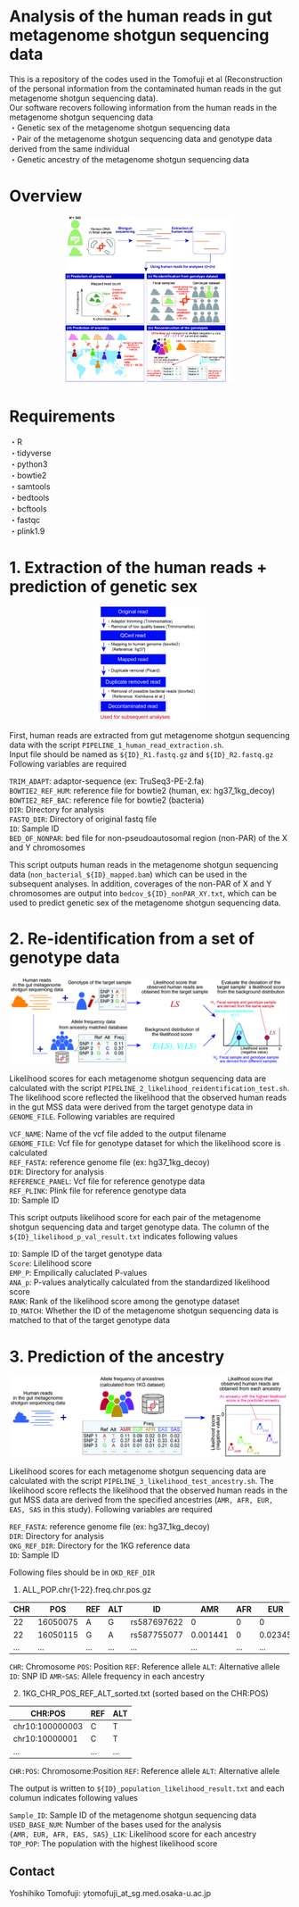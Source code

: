 # Analysis of the human reads in gut metagenome shotgun sequencing data
This is a repository of the codes used in the Tomofuji et al (Reconstruction of the personal information from the contaminated human reads in the gut metagenome shotgun sequencing data).  
Our software recovers following information from the human reads in the metagenome shotgun sequencing data  
・Genetic sex of the metagenome shotgun sequencing data  
・Pair of the metagenome shotgun sequencing data and genotype data derived from the same individual  
・Genetic ancestry of the metagenome shotgun sequencing data   

# Overview
<div align="center">
<img src="Figure/Graphical_abstract.jpg" width=60%>
</div>

# Requirements
・R  
・tidyverse  
・python3  
・bowtie2    
・samtools    
・bedtools    
・bcftools    
・fastqc  
・plink1.9  

# 1. Extraction of the human reads + prediction of genetic sex
<div align="center">
<img src="Figure/human_read_extraction_figure.jpg" width=40%>
</div>

First, human reads are extracted from gut metagenome shotgun sequencing data with the script `PIPELINE_1_human_read_extraction.sh`.  
Input file should be named as `${ID}_R1.fastq.gz` and `${ID}_R2.fastq.gz`  
Following variables are required

`TRIM_ADAPT`: adaptor-sequence (ex: TruSeq3-PE-2.fa)  
`BOWTIE2_REF_HUM`: reference file for bowtie2 (human, ex: hg37_1kg_decoy)  
`BOWTIE2_REF_BAC`: reference file for bowtie2 (bacteria)  
`DIR`: Directory for analysis  
`FASTQ_DIR`: Directory of original fastq file  
`ID`: Sample ID   
`BED_OF_NONPAR`: bed file for non-pseudoautosomal region (non-PAR) of the X and Y chromosomes  

This script outputs human reads in the metagenome shotgun sequencing data (`non_bacterial_${ID}_mapped.bam`) which can be used in the subsequent analyses.
In addition, coverages of the non-PAR of X and Y chromosomes are output into `bedcov_${ID}_nonPAR_XY.txt`, which can be used to predict genetic sex of the metagenome shotgun sequencing data.

# 2. Re-identification from a set of genotype data
<div align="center">
<img src="Figure/likelihood_score.jpg" width=100%>
</div>

Likelihood scores for each metagenome shotgun sequencing data are calculated with the script `PIPELINE_2_likelihood_reidentification_test.sh`. The likelihood score reflected the likelihood that the observed human reads in the gut MSS data were derived from the target genotype data in `GENOME_FILE`.
Following variables are required

`VCF_NAME`: Name of the vcf file added to the output filename  
`GENOME_FILE`: Vcf file for genotype dataset for which the likelihood score is calculated  
`REF_FASTA`: reference genome file (ex: hg37_1kg_decoy)  
`DIR`: Directory for analysis  
`REFERENCE_PANEL`: Vcf file for reference genotype data  
`REF_PLINK`: Plink file for reference genotype data  
`ID`: Sample ID   

This script outputs likelihood score for each pair of the metagenome shotgun sequencing data and target genotype data.
The column of the `${ID}_likelihood_p_val_result.txt` indicates following values

`ID`: Sample ID of the target genotype data   
`Score`: Lilelihood score  
`EMP_P`: Empilically caluclated P-values   
`ANA_p`: P-values analytically calculated from the standardized likelihood score  
`RANK`: Rank of the likelihood score among the genotype dataset  
`ID_MATCH`: Whether the ID of the metagenome shotgun sequencing data is matched to that of the target genotype data  

# 3. Prediction of the ancestry
<div align="center">
<img src="Figure/likelihood_score_anc.jpg" width=100%>
</div>

Likelihood scores for each metagenome shotgun sequencing data are calculated with the script `PIPELINE_3_likelihood_test_ancestry.sh`. The likelihood score reflects the likelihood that the observed human reads in the gut MSS data are derived from the specified ancestries (`AMR, AFR, EUR, EAS, SAS` in this study).
Following variables are required

`REF_FASTA`: reference genome file (ex: hg37_1kg_decoy)   
`DIR`: Directory for analysis  
`OKG_REF_DIR`: Directory for the 1KG reference data   
`ID`: Sample ID   

Following files should be in `OKD_REF_DIR`   
1. ALL_POP.chr{1-22}.freq.chr.pos.gz

|  CHR  |  POS |  REF  |  ALT |  ID  |  AMR |  AFR  |  EUR |  EAS  |  SAS  |
| --- | --- | --- | --- | --- | --- | --- | --- | --- | --- |
|  22  |  16050075 |  A  |  G |  rs587697622  |  0 |  0  |  0 |  0  |  0.001022  |
|  22  |  16050115 |  G  |  A |  rs587755077  |  0.001441 |  0  |  0.02345 |  0  |  0 |
|  ...  |  ... |  ...  |  ... |  ...  |  ... |  ...  |  ... |  ...  |  ... |

`CHR`: Chromosome
`POS`: Position
`REF`: Reference allele
`ALT`: Alternative allele  
`ID`: SNP ID
`AMR`-`SAS`: Allele frequency in each ancestry


2. 1KG_CHR_POS_REF_ALT_sorted.txt (sorted based on the CHR:POS)

|  CHR:POS |  REF  |  ALT |
| --- | --- | --- |
|  chr10:100000003  |  C  |  T  |
|  chr10:10000001  |  C  |  T  |
|  ...  |  ... |  ...  | 

`CHR:POS`: Chromosome:Position
`REF`: Reference allele
`ALT`: Alternative allele  

The output is written to `${ID}_population_likelihood_result.txt` and each columun indicates following values

`Sample_ID`: Sample ID of the metagenome shotgun sequencing data  
`USED_BASE_NUM`: Number of the bases used for the analysis   
`{AMR, EUR, AFR, EAS, SAS}_LIK`: Likelihood score for each ancestry   
`TOP_POP`: The population with the highest likelihood score    


## Contact
Yoshihiko Tomofuji: ytomofuji_at_sg.med.osaka-u.ac.jp
